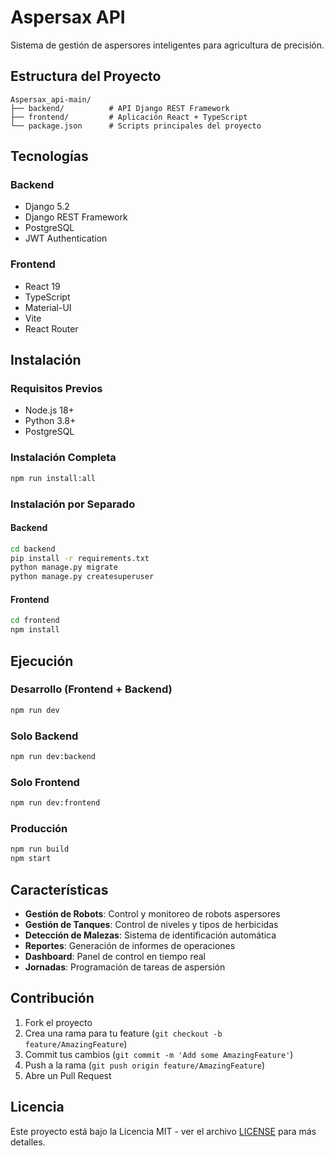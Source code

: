 # Aspersax API

Sistema de gestión de aspersores inteligentes para agricultura de precisión.

## Estructura del Proyecto

```
Aspersax_api-main/
├── backend/          # API Django REST Framework
├── frontend/         # Aplicación React + TypeScript
└── package.json      # Scripts principales del proyecto
```

## Tecnologías

### Backend
- Django 5.2
- Django REST Framework
- PostgreSQL
- JWT Authentication

### Frontend
- React 19
- TypeScript
- Material-UI
- Vite
- React Router

## Instalación

### Requisitos Previos
- Node.js 18+
- Python 3.8+
- PostgreSQL

### Instalación Completa
```bash
npm run install:all
```

### Instalación por Separado

#### Backend
```bash
cd backend
pip install -r requirements.txt
python manage.py migrate
python manage.py createsuperuser
```

#### Frontend
```bash
cd frontend
npm install
```

## Ejecución

### Desarrollo (Frontend + Backend)
```bash
npm run dev
```

### Solo Backend
```bash
npm run dev:backend
```

### Solo Frontend
```bash
npm run dev:frontend
```

### Producción
```bash
npm run build
npm start
```

## Características

- **Gestión de Robots**: Control y monitoreo de robots aspersores
- **Gestión de Tanques**: Control de niveles y tipos de herbicidas
- **Detección de Malezas**: Sistema de identificación automática
- **Reportes**: Generación de informes de operaciones
- **Dashboard**: Panel de control en tiempo real
- **Jornadas**: Programación de tareas de aspersión

## Contribución

1. Fork el proyecto
2. Crea una rama para tu feature (`git checkout -b feature/AmazingFeature`)
3. Commit tus cambios (`git commit -m 'Add some AmazingFeature'`)
4. Push a la rama (`git push origin feature/AmazingFeature`)
5. Abre un Pull Request

## Licencia

Este proyecto está bajo la Licencia MIT - ver el archivo [LICENSE](LICENSE) para más detalles.
